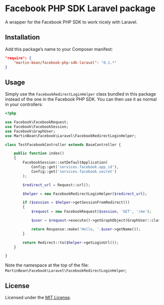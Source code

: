# Facebook PHP SDK Laravel package

A wrapper for the Facebook PHP SDK to work nicely with Laravel.

## Installation

Add this package’s name to your Composer manifest:

```json
"require": {
    "martin-bean/facebook-php-sdk-laravel": "0.1.*"
}
```

## Usage

Simply use the `FacebookRedirectLoginHelper` class bundled in this package
instead of the one in the Facebook PHP SDK. You can then use it as normal in
your controllers:

```php
<?php

use Facebook\FacebookRequest;
use Facebook\FacebookSession;
use Facebook\GraphUser;
use MartinBean\Facebook\Laravel\FacebookRedirectLoginHelper;

class TestFacebookController extends BaseController {

	public function index()
	{
		FacebookSession::setDefaultApplication(
			Config::get('services.facebook.app_id'),
			Config::get('services.facebook.secret')
		);

		$redirect_url = Request::url();

		$helper = new FacebookRedirectLoginHelper($redirect_url);

		if ($session = $helper->getSessionFromRedirect())
		{
			$request = new FacebookRequest($session, 'GET', '/me');

			$user = $request->execute()->getGraphObject(GraphUser::className());

			return Response::make('Hello, '.$user->getName());
		}

		return Redirect::to($helper->getLoginUrl());
	}

}
```

Note the namespace at the top of the file: `MartinBean\Facebook\Laravel\FacebookRedirectLoginHelper`;

## License

Licensed under the [MIT License](LICENSE.md).
